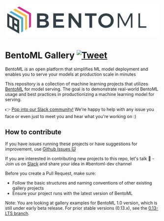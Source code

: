 [<img src="https://raw.githubusercontent.com/bentoml/BentoML/main/docs/source/_static/img/bentoml-readme-header.jpeg" width="600px" margin-left="-5px">](https://github.com/bentoml/BentoML)

# BentoML Gallery  [![Tweet](https://img.shields.io/twitter/url/http/shields.io.svg?style=social)](https://twitter.com/intent/tweet?text=BentoML:%20The%20Unified%20Model%20Serving%20Framework%20&url=https://github.com/bentoml&via=bentomlai&hashtags=mlops,bentoml)

BentoML is an open platform that simplifies ML model deployment and enables you to serve your models at production scale in minutes

This repository is a collection of machine learning projects that utilizes [BentoML](https://github.com/bentoml/BentoML)
for model serving. The goal is to demonstrate real-world BentoML usage and best practices in
productionizing a machine learning model for serving.

👉 [Pop into our Slack community!](https://join.slack.bentoml.org) We're happy to help with any issue you face or even just to meet you and hear what you're working on :)


## How to contribute

If you have issues running these projects or have suggestions for improvement, use [Github Issues 🐱](https://github.com/bentoml/gallery/issues/new)

If you are interested in contributing new projects to this repo, let's talk 🥰 - Join us on [Slack](https://join.slack.com/t/bentoml/shared_invite/enQtNjcyMTY3MjE4NTgzLTU3ZDc1MWM5MzQxMWQxMzJiNTc1MTJmMzYzMTYwMjQ0OGEwNDFmZDkzYWQxNzgxYWNhNjAxZjk4MzI4OGY1Yjg) and share your idea in #bentoml-dev channel

Before you create a Pull Request, make sure:
* Follow the basic structures and naming conventions of other existing gallery projects
* Ensure your project runs with the latest version of BentoML

Note: You are looking at gallery examples for BentoML 1.0 version, which is still under early beta release. 
For prior stable versions (0.13.x), see the [0.13-LTS branch](https://github.com/bentoml/gallery/tree/0.13-LTS).
